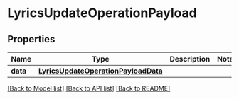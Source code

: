 # LyricsUpdateOperationPayload

## Properties
Name | Type | Description | Notes
------------ | ------------- | ------------- | -------------
**data** | [**LyricsUpdateOperationPayloadData**](LyricsUpdateOperationPayloadData.md) |  | 

[[Back to Model list]](../README.md#documentation-for-models) [[Back to API list]](../README.md#documentation-for-api-endpoints) [[Back to README]](../README.md)


